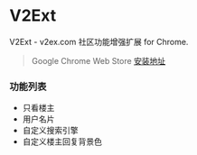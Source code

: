 # V2Ext
V2Ext - v2ex.com 社区功能增强扩展 for Chrome.

> Google Chrome Web Store [安装地址](https://chrome.google.com/webstore/detail/v2ext/aamjmpccfjcdkigomkahmlpnnhpcjpko)

### 功能列表

* 只看楼主
* 用户名片
* 自定义搜索引擎
* 自定义楼主回复背景色